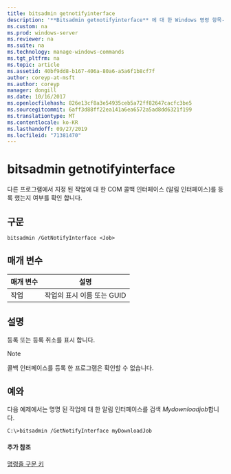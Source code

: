 ```yaml
---
title: bitsadmin getnotifyinterface
description: '**Bitsadmin getnotifyinterface** 에 대 한 Windows 명령 항목-다른 프로그램에서 지정 된 작업에 대해 COM 콜백 인터페이스를 등록 했는지 여부를 확인 합니다.'
ms.custom: na
ms.prod: windows-server
ms.reviewer: na
ms.suite: na
ms.technology: manage-windows-commands
ms.tgt_pltfrm: na
ms.topic: article
ms.assetid: 40bf9dd8-b167-406a-80a6-a5a6f1b8cf7f
author: coreyp-at-msft
ms.author: coreyp
manager: dongill
ms.date: 10/16/2017
ms.openlocfilehash: 826e13cf8a3e54935ceb5a72ff82647cacfc3be5
ms.sourcegitcommit: 6aff3d88ff22ea141a6ea6572a5ad8dd6321f199
ms.translationtype: MT
ms.contentlocale: ko-KR
ms.lasthandoff: 09/27/2019
ms.locfileid: "71381470"
---
```

# <a name="bitsadmin-getnotifyinterface"></a>bitsadmin getnotifyinterface

다른 프로그램에서 지정 된 작업에 대 한 COM 콜백 인터페이스 (알림 인터페이스)를 등록 했는지 여부를 확인 합니다.

## <a name="syntax"></a>구문

```
bitsadmin /GetNotifyInterface <Job>
```

## <a name="parameters"></a>매개 변수

|매개 변수|설명|
|---------|-----------|
|작업|작업의 표시 이름 또는 GUID|

## <a name="remarks"></a>설명

등록 또는 등록 취소를 표시 합니다.

> [!NOTE]
> 콜백 인터페이스를 등록 한 프로그램은 확인할 수 없습니다.

## <a name="BKMK_examples"></a>예와

다음 예제에서는 명명 된 작업에 대 한 알림 인터페이스를 검색 *Mydownloadjob*합니다.
```
C:\>bitsadmin /GetNotifyInterface myDownloadJob
```

#### <a name="additional-references"></a>추가 참조

[명령줄 구문 키](command-line-syntax-key.md)